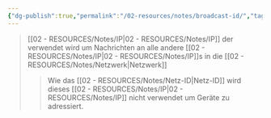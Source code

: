 ```yaml
---
{"dg-publish":true,"permalink":"/02-resources/notes/broadcast-id/","tags":["netzwerk/ip/ipv4"]}
---
```


>[[02 - RESOURCES/Notes/IP\|02 - RESOURCES/Notes/IP]] der verwendet wird um Nachrichten an alle andere [[02 - RESOURCES/Notes/IP\|02 - RESOURCES/Notes/IP]]s in die [[02 - RESOURCES/Notes/Netzwerk\|Netzwerk]]
>>Wie das [[02 - RESOURCES/Notes/Netz-ID\|Netz-ID]] wird dieses [[02 - RESOURCES/Notes/IP\|02 - RESOURCES/Notes/IP]] nicht verwendet um Geräte zu adressiert.

